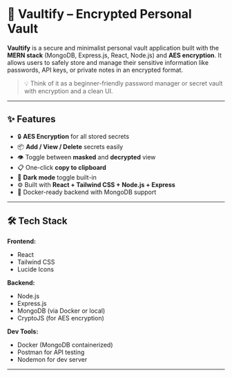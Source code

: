 # 🔐 Vaultify – Encrypted Personal Vault

**Vaultify** is a secure and minimalist personal vault application built with the **MERN stack** (MongoDB, Express.js, React, Node.js) and **AES encryption**. It allows users to safely store and manage their sensitive information like passwords, API keys, or private notes in an encrypted format.

> 💡 Think of it as a beginner-friendly password manager or secret vault with encryption and a clean UI.

---

## ✨ Features

- 🔒 **AES Encryption** for all stored secrets
- 📦 **Add / View / Delete** secrets easily
- 👁️ Toggle between **masked** and **decrypted** view
- 📋 One-click **copy to clipboard**
- 🌙 **Dark mode** toggle built-in
- ⚙️ Built with **React + Tailwind CSS + Node.js + Express**
- 🐳 Docker-ready backend with MongoDB support

---
## 🛠️ Tech Stack

**Frontend:**
- React
- Tailwind CSS
- Lucide Icons

**Backend:**
- Node.js
- Express.js
- MongoDB (via Docker or local)
- CryptoJS (for AES encryption)

**Dev Tools:**
- Docker (MongoDB containerized)
- Postman for API testing
- Nodemon for dev server

---


